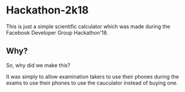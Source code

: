 # Hackathon-2k18

This is just a simple scientific calculator which was made during the Facebook Developer Group Hackathon'18.

## Why?
So, why did we make this? 

It was simply to allow examination takers to use their phones during the exams to use their phones to use the cauculator instead of buying one.

